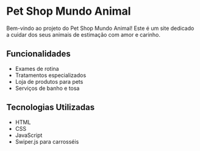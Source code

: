 # Pet Shop Mundo Animal

Bem-vindo ao projeto do Pet Shop Mundo Animal! Este é um site dedicado a cuidar dos seus animais de estimação com amor e carinho.

## Funcionalidades

- Exames de rotina
- Tratamentos especializados
- Loja de produtos para pets
- Serviços de banho e tosa

## Tecnologias Utilizadas

- HTML
- CSS
- JavaScript
- Swiper.js para carrosséis
